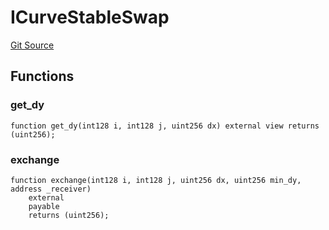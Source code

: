 # ICurveStableSwap
[Git Source](https://github.com/alchemix-finance/alchemix-v2-dao/blob/d8d0b0d485c418b8ae578e8607716a71a6b37bf6/src/interfaces/curve/ICurveStableSwap.sol)


## Functions
### get_dy


```solidity
function get_dy(int128 i, int128 j, uint256 dx) external view returns (uint256);
```

### exchange


```solidity
function exchange(int128 i, int128 j, uint256 dx, uint256 min_dy, address _receiver)
    external
    payable
    returns (uint256);
```

